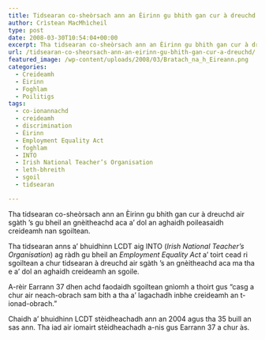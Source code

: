 ```yaml
---
title: Tidsearan co-sheòrsach ann an Èirinn gu bhith gan cur à dreuchd
author: Crìstean MacMhìcheil
type: post
date: 2008-03-30T10:54:04+00:00
excerpt: Tha tidsearan co-sheòrsach ann an Èirinn gu bhith gan cur à dreuchd air sgàth ’s gu bheil an gnèitheachd aca a’ dol an aghaidh poileasaidh creideamh nan sgoiltean.
url: /tidsearan-co-sheorsach-ann-an-eirinn-gu-bhith-gan-cur-a-dreuchd/
featured_image: /wp-content/uploads/2008/03/Bratach_na_h_Eireann.png
categories:
  - Creideamh
  - Èirinn
  - Foghlam
  - Poilitigs
tags:
  - co-ionannachd
  - creideamh
  - discrimination
  - Èirinn
  - Employment Equality Act
  - foghlam
  - INTO
  - Irish National Teacher’s Organisation
  - leth-bhreith
  - sgoil
  - tidsearan

---
```

Tha tidsearan co-sheòrsach ann an Èirinn gu bhith gan cur à dreuchd air sgàth ’s gu bheil an gnèitheachd aca a’ dol an aghaidh poileasaidh creideamh nan sgoiltean.

Tha tidsearan anns a’ bhuidhinn LCDT aig INTO (_Irish National Teacher’s Organisation_) ag ràdh gu bheil an _Employment Equality Act_ a’ toirt cead ri sgoiltean a chur tidsearan à dreuchd air sgàth ’s an gnèitheachd aca ma tha e a’ dol an aghaidh creideamh an sgoile.

A-rèir Earrann 37 dhen achd faodaidh sgoiltean gnìomh a thoirt gus “casg a chur air neach-obrach sam bith a tha a’ lagachadh inbhe creideamh an t-ionad-obrach.”

Chaidh a’ bhuidhinn LCDT stèidheachadh ann an 2004 agus tha 35 buill an sas ann. Tha iad air iomairt stèidheachadh a-nis gus Earrann 37 a chur às.